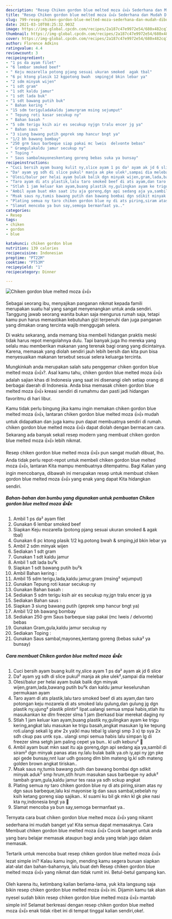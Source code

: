 ```yaml
---
description: "Resep Chiken gordon blue melted moza 👍👍 Sederhana dan Mudah Dibuat"
title: "Resep Chiken gordon blue melted moza 👍👍 Sederhana dan Mudah Dibuat"
slug: 799-resep-chiken-gordon-blue-melted-moza-sederhana-dan-mudah-dibuat
date: 2021-03-10T08:25:32.903Z
image: https://img-global.cpcdn.com/recipes/2a187c47e9972e54/680x482cq70/chiken-gordon-blue-melted-moza-👍👍-foto-resep-utama.jpg
thumbnail: https://img-global.cpcdn.com/recipes/2a187c47e9972e54/680x482cq70/chiken-gordon-blue-melted-moza-👍👍-foto-resep-utama.jpg
cover: https://img-global.cpcdn.com/recipes/2a187c47e9972e54/680x482cq70/chiken-gordon-blue-melted-moza-👍👍-foto-resep-utama.jpg
author: Florence Adkins
ratingvalue: 4.4
reviewcount: 3
recipeingredient:
- "1 ps da ayam filet"
- "6 lembar smoked beef"
- " Keju mozarella potong pjang sesuai ukuran smoked  agak tbal"
- "6 pc ktong plasik 12 kgpotong bwah  smpingjd bkin lebar ya"
- "2 sdm minyak wijen"
- "1 sdt gram"
- "1 sdt kaldu jamur"
- "1 sdt lada buk"
- "1 sdt bawang putih buk"
- " Bahan kering "
- "15 sdm teriguladakaldu jamurgram msing sejumput"
- " Tepung roti kasar secukup ny"
- " Bahan basah "
- "5 sdm terigu ksih air es secukup nyjgn tralu encer jg ya"
- " Bahan saus "
- "3 siung bawang putih geprek smp hancur bngt ya"
- "1/2 bh bawang bombay"
- "250 grm Saus barbeque siap pakai mc lweis  delvonte bebas"
- " Gramgulakaldu jamur secukup ny"
- " Toping "
- " Saus sambalmayoneskentang goreng bebas suka ya bunsay"
recipeinstructions:
- "Cuci bersih ayam buang kulit ny,slice ayam 1 ps da² ayam ak jd 6 slice"
- "Da² ayam yg sdh di slice pukul² manja ak pke ulek²,sampai dia melebar"
- "Olesi/balur per helai ayam bulak balik dgn minyak wijen,gram,lada,bawang putih bu²k dan kaldu jamur keseluruhan permukaan ayam"
- "Taro ayam di ats plastik,lalu taro smoked beef di ats ayam,dan taro potongan keju mozarela di ats smoked lalu gulung,dan gulung jg dgn plastik ny,ujung² plastik plintir² lipat.ualangi semua smpai habis,stlah itu masukankan ke dlm freezer slma 1 jam (berkasd biar merekat daging ny"
- "Stlah 1 jam keluar kan ayam,buang plastik ny,gulingkan ayam ke trigu kering,angkat lalu masukan ke trigu basah,angkat masukan lg ke tepung roti.ulangi sekali lg atw 2x ya(kl mau tebal lg ulangi smp 3 x) tp sya 2x sdh ckup pas untk sya.. ulangi smpi semua habis lalu simpan lg di freezer slma setgh jam paling cepet ya bun.. kl udh keburu² 😬"
- "Ambil ayam buat mkn saat itu aja goreng,dgn api sedang aja ya,sambil di siram² dgn minyak panas atas ny.lalu bulak balik ya.oh iy,api ny jgn pke api gede bunsay,nnt luar udh gosong dlm blm mateng lg.kl sdh mateng golden brown angkat tiriskan.."
- "Msak saus ny,tumis bawang putih dan bawang bombai dgn sdikit minyak aduk² smp hrum,stlh hrum masukan saus barbeque ny aduk² tambah gram,gula,kaldu jamur tes rasa ya sdh sckup angkat"
- "Plating semua ny taro chiken gordon blue ny di ats piring,siram atas ny dgn saus barbeque,lalu ksi mayonise lg dan saus sambal,sebelah ny ksih ketang goreng siap sajikan.. kl suami ku bil gk mkn kl gk pke nasi kta ny,indonesia bngt ya 🤭"
- "Slamat mencoba ya bun say,semoga bermanfaat ya.."
categories:
- Resep
tags:
- chiken
- gordon
- blue

katakunci: chiken gordon blue 
nutrition: 139 calories
recipecuisine: Indonesian
preptime: "PT22M"
cooktime: "PT53M"
recipeyield: "1"
recipecategory: Dinner

---
```



![Chiken gordon blue melted moza 👍👍](https://img-global.cpcdn.com/recipes/2a187c47e9972e54/680x482cq70/chiken-gordon-blue-melted-moza-👍👍-foto-resep-utama.jpg)

Sebagai seorang ibu, menyajikan panganan nikmat kepada famili merupakan suatu hal yang sangat menyenangkan untuk anda sendiri. Tanggung jawab seorang  wanita bukan saja mengurus rumah saja, tetapi kamu pun harus memastikan kebutuhan gizi terpenuhi dan juga panganan yang dimakan orang tercinta wajib menggugah selera.

Di waktu  sekarang, anda memang bisa membeli hidangan praktis meski tidak harus repot mengolahnya dulu. Tapi banyak juga lho mereka yang selalu mau memberikan makanan yang terenak bagi orang yang dicintainya. Karena, memasak yang diolah sendiri jauh lebih bersih dan kita pun bisa menyesuaikan makanan tersebut sesuai selera keluarga tercinta. 



Mungkinkah anda merupakan salah satu penggemar chiken gordon blue melted moza 👍👍?. Asal kamu tahu, chiken gordon blue melted moza 👍👍 adalah sajian khas di Indonesia yang saat ini disenangi oleh setiap orang di berbagai daerah di Indonesia. Anda bisa memasak chiken gordon blue melted moza 👍👍 kreasi sendiri di rumahmu dan pasti jadi hidangan favoritmu di hari libur.

Kamu tidak perlu bingung jika kamu ingin memakan chiken gordon blue melted moza 👍👍, lantaran chiken gordon blue melted moza 👍👍 mudah untuk didapatkan dan juga kamu pun dapat membuatnya sendiri di rumah. chiken gordon blue melted moza 👍👍 dapat diolah dengan bermacam cara. Sekarang ada banyak sekali resep modern yang membuat chiken gordon blue melted moza 👍👍 lebih nikmat.

Resep chiken gordon blue melted moza 👍👍 pun sangat mudah dibuat, lho. Anda tidak perlu repot-repot untuk membeli chiken gordon blue melted moza 👍👍, lantaran Kita mampu membuatnya ditempatmu. Bagi Kalian yang ingin mencobanya, dibawah ini merupakan resep untuk membuat chiken gordon blue melted moza 👍👍 yang enak yang dapat Kita hidangkan sendiri.

<!--inarticleads1-->

##### Bahan-bahan dan bumbu yang digunakan untuk pembuatan Chiken gordon blue melted moza 👍👍:

1. Ambil 1 ps da² ayam filet
1. Gunakan 6 lembar smoked beef
1. Siapkan  Keju mozarella (potong pjang sesuai ukuran smoked &amp; agak tbal)
1. Gunakan 6 pc ktong plasik 1/2 kg.potong bwah &amp; smping,jd bkin lebar ya
1. Ambil 2 sdm minyak wijen
1. Sediakan 1 sdt gram
1. Gunakan 1 sdt kaldu jamur
1. Ambil 1 sdt lada bu²k
1. Siapkan 1 sdt bawang putih bu²k
1. Ambil  Bahan kering :
1. Ambil 15 sdm terigu,lada,kaldu jamur,gram (msing² sejumput)
1. Gunakan  Tepung roti kasar secukup ny
1. Gunakan  Bahan basah :
1. Sediakan 5 sdm terigu ksih air es secukup ny,jgn tralu encer jg ya
1. Sediakan  Bahan saus :
1. Siapkan 3 siung bawang putih (geprek smp hancur bngt ya)
1. Ambil 1/2 bh bawang bombay
1. Sediakan 250 grm Saus barbeque siap pakai (mc lweis / delvonte) bebas
1. Gunakan  Gram,gula,kaldu jamur secukup ny
1. Sediakan  Toping :
1. Gunakan  Saus sambal,mayones,kentang goreng (bebas suka² ya bunsay)




<!--inarticleads2-->

##### Cara membuat Chiken gordon blue melted moza 👍👍:

1. Cuci bersih ayam buang kulit ny,slice ayam 1 ps da² ayam ak jd 6 slice
1. Da² ayam yg sdh di slice pukul² manja ak pke ulek²,sampai dia melebar
1. Olesi/balur per helai ayam bulak balik dgn minyak wijen,gram,lada,bawang putih bu²k dan kaldu jamur keseluruhan permukaan ayam
1. Taro ayam di ats plastik,lalu taro smoked beef di ats ayam,dan taro potongan keju mozarela di ats smoked lalu gulung,dan gulung jg dgn plastik ny,ujung² plastik plintir² lipat.ualangi semua smpai habis,stlah itu masukankan ke dlm freezer slma 1 jam (berkasd biar merekat daging ny
1. Stlah 1 jam keluar kan ayam,buang plastik ny,gulingkan ayam ke trigu kering,angkat lalu masukan ke trigu basah,angkat masukan lg ke tepung roti.ulangi sekali lg atw 2x ya(kl mau tebal lg ulangi smp 3 x) tp sya 2x sdh ckup pas untk sya.. ulangi smpi semua habis lalu simpan lg di freezer slma setgh jam paling cepet ya bun.. kl udh keburu² 😬
1. Ambil ayam buat mkn saat itu aja goreng,dgn api sedang aja ya,sambil di siram² dgn minyak panas atas ny.lalu bulak balik ya.oh iy,api ny jgn pke api gede bunsay,nnt luar udh gosong dlm blm mateng lg.kl sdh mateng golden brown angkat tiriskan..
1. Msak saus ny,tumis bawang putih dan bawang bombai dgn sdikit minyak aduk² smp hrum,stlh hrum masukan saus barbeque ny aduk² tambah gram,gula,kaldu jamur tes rasa ya sdh sckup angkat
1. Plating semua ny taro chiken gordon blue ny di ats piring,siram atas ny dgn saus barbeque,lalu ksi mayonise lg dan saus sambal,sebelah ny ksih ketang goreng siap sajikan.. kl suami ku bil gk mkn kl gk pke nasi kta ny,indonesia bngt ya 🤭
1. Slamat mencoba ya bun say,semoga bermanfaat ya..




Ternyata cara buat chiken gordon blue melted moza 👍👍 yang nikamt sederhana ini mudah banget ya! Kita semua dapat memasaknya. Cara Membuat chiken gordon blue melted moza 👍👍 Cocok banget untuk anda yang baru belajar memasak ataupun bagi anda yang telah jago dalam memasak.

Tertarik untuk mencoba buat resep chiken gordon blue melted moza 👍👍 lezat simple ini? Kalau kamu ingin, mending kamu segera buruan siapkan alat-alat dan bahan-bahannya, lalu buat deh Resep chiken gordon blue melted moza 👍👍 yang nikmat dan tidak rumit ini. Betul-betul gampang kan. 

Oleh karena itu, ketimbang kalian berlama-lama, yuk kita langsung saja bikin resep chiken gordon blue melted moza 👍👍 ini. Dijamin kamu tak akan nyesel sudah bikin resep chiken gordon blue melted moza 👍👍 mantab simple ini! Selamat berkreasi dengan resep chiken gordon blue melted moza 👍👍 enak tidak ribet ini di tempat tinggal kalian sendiri,oke!.

